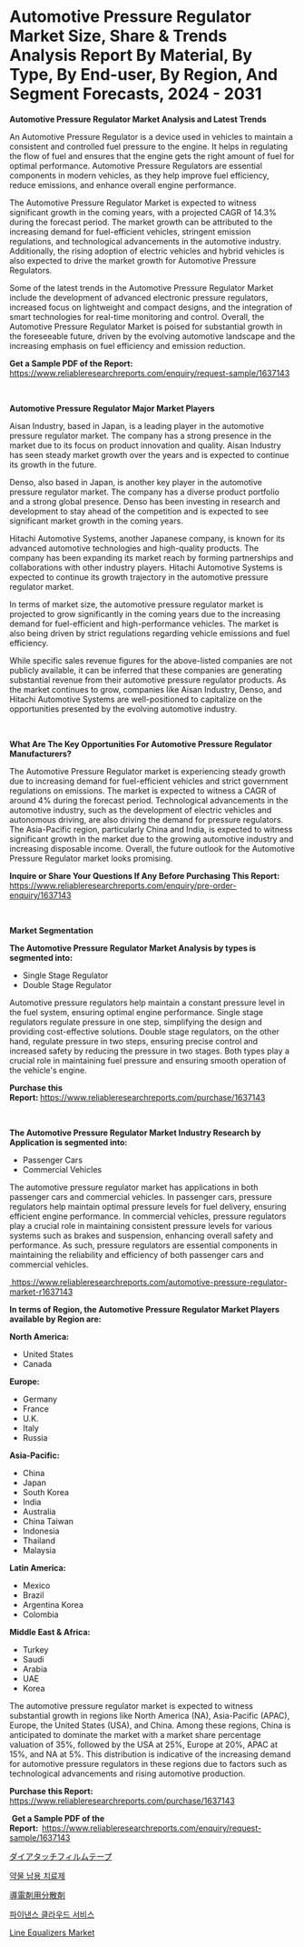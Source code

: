 <p><h1>Automotive Pressure Regulator Market Size, Share & Trends Analysis Report By Material, By Type, By End-user, By Region, And Segment Forecasts, 2024 - 2031</h1></p><p><strong>Automotive Pressure Regulator Market Analysis and Latest Trends</strong></p>
<p><p>An Automotive Pressure Regulator is a device used in vehicles to maintain a consistent and controlled fuel pressure to the engine. It helps in regulating the flow of fuel and ensures that the engine gets the right amount of fuel for optimal performance. Automotive Pressure Regulators are essential components in modern vehicles, as they help improve fuel efficiency, reduce emissions, and enhance overall engine performance.</p><p>The Automotive Pressure Regulator Market is expected to witness significant growth in the coming years, with a projected CAGR of 14.3% during the forecast period. The market growth can be attributed to the increasing demand for fuel-efficient vehicles, stringent emission regulations, and technological advancements in the automotive industry. Additionally, the rising adoption of electric vehicles and hybrid vehicles is also expected to drive the market growth for Automotive Pressure Regulators.</p><p>Some of the latest trends in the Automotive Pressure Regulator Market include the development of advanced electronic pressure regulators, increased focus on lightweight and compact designs, and the integration of smart technologies for real-time monitoring and control. Overall, the Automotive Pressure Regulator Market is poised for substantial growth in the foreseeable future, driven by the evolving automotive landscape and the increasing emphasis on fuel efficiency and emission reduction.</p></p>
<p><strong>Get a Sample PDF of the Report:&nbsp;</strong> <a href="https://www.reliableresearchreports.com/enquiry/request-sample/1637143">https://www.reliableresearchreports.com/enquiry/request-sample/1637143</a></p>
<p>&nbsp;</p>
<p><strong>Automotive Pressure Regulator Major Market Players</strong></p>
<p><p>Aisan Industry, based in Japan, is a leading player in the automotive pressure regulator market. The company has a strong presence in the market due to its focus on product innovation and quality. Aisan Industry has seen steady market growth over the years and is expected to continue its growth in the future.</p><p>Denso, also based in Japan, is another key player in the automotive pressure regulator market. The company has a diverse product portfolio and a strong global presence. Denso has been investing in research and development to stay ahead of the competition and is expected to see significant market growth in the coming years.</p><p>Hitachi Automotive Systems, another Japanese company, is known for its advanced automotive technologies and high-quality products. The company has been expanding its market reach by forming partnerships and collaborations with other industry players. Hitachi Automotive Systems is expected to continue its growth trajectory in the automotive pressure regulator market.</p><p>In terms of market size, the automotive pressure regulator market is projected to grow significantly in the coming years due to the increasing demand for fuel-efficient and high-performance vehicles. The market is also being driven by strict regulations regarding vehicle emissions and fuel efficiency.</p><p>While specific sales revenue figures for the above-listed companies are not publicly available, it can be inferred that these companies are generating substantial revenue from their automotive pressure regulator products. As the market continues to grow, companies like Aisan Industry, Denso, and Hitachi Automotive Systems are well-positioned to capitalize on the opportunities presented by the evolving automotive industry.</p></p>
<p>&nbsp;</p>
<p><strong>What Are The Key Opportunities For Automotive Pressure Regulator Manufacturers?</strong></p>
<p><p>The Automotive Pressure Regulator market is experiencing steady growth due to increasing demand for fuel-efficient vehicles and strict government regulations on emissions. The market is expected to witness a CAGR of around 4% during the forecast period. Technological advancements in the automotive industry, such as the development of electric vehicles and autonomous driving, are also driving the demand for pressure regulators. The Asia-Pacific region, particularly China and India, is expected to witness significant growth in the market due to the growing automotive industry and increasing disposable income. Overall, the future outlook for the Automotive Pressure Regulator market looks promising.</p></p>
<p><strong>Inquire or Share Your Questions If Any Before Purchasing This Report:</strong> <a href="https://www.reliableresearchreports.com/enquiry/pre-order-enquiry/1637143">https://www.reliableresearchreports.com/enquiry/pre-order-enquiry/1637143</a></p>
<p>&nbsp;</p>
<p><strong>Market Segmentation</strong></p>
<p><strong>The Automotive Pressure Regulator Market Analysis by types is segmented into:</strong></p>
<p><ul><li>Single Stage Regulator</li><li>Double Stage Regulator</li></ul></p>
<p><p>Automotive pressure regulators help maintain a constant pressure level in the fuel system, ensuring optimal engine performance. Single stage regulators regulate pressure in one step, simplifying the design and providing cost-effective solutions. Double stage regulators, on the other hand, regulate pressure in two steps, ensuring precise control and increased safety by reducing the pressure in two stages. Both types play a crucial role in maintaining fuel pressure and ensuring smooth operation of the vehicle's engine.</p></p>
<p><strong>Purchase this Report:&nbsp;</strong><a href="https://www.reliableresearchreports.com/purchase/1637143">https://www.reliableresearchreports.com/purchase/1637143</a></p>
<p>&nbsp;</p>
<p><strong>The Automotive Pressure Regulator Market Industry Research by Application is segmented into:</strong></p>
<p><ul><li>Passenger Cars</li><li>Commercial Vehicles</li></ul></p>
<p><p>The automotive pressure regulator market has applications in both passenger cars and commercial vehicles. In passenger cars, pressure regulators help maintain optimal pressure levels for fuel delivery, ensuring efficient engine performance. In commercial vehicles, pressure regulators play a crucial role in maintaining consistent pressure levels for various systems such as brakes and suspension, enhancing overall safety and performance. As such, pressure regulators are essential components in maintaining the reliability and efficiency of both passenger cars and commercial vehicles.</p></p>
<p><a href="https://www.reliableresearchreports.com/automotive-pressure-regulator-market-r1637143">&nbsp;https://www.reliableresearchreports.com/automotive-pressure-regulator-market-r1637143</a></p>
<p><strong>In terms of Region, the Automotive Pressure Regulator Market Players available by Region are:</strong></p>
<p>
    <p> <strong> North America: </strong>
        <ul>
            <li>United States</li>
            <li>Canada</li>
        </ul>
        </p> 
    <p> <strong> Europe: </strong>
        <ul>
            <li>Germany</li>
            <li>France</li>
            <li>U.K.</li>
            <li>Italy</li>
            <li>Russia</li>
        </ul>
        </p> 
    <p> <strong> Asia-Pacific: </strong>
        <ul>
            <li>China</li>
            <li>Japan</li>
            <li>South Korea</li>
            <li>India</li>
            <li>Australia</li>
            <li>China Taiwan</li>
            <li>Indonesia</li>
            <li>Thailand</li>
            <li>Malaysia</li>
        </ul>
        </p> 
    <p> <strong> Latin America: </strong>
        <ul>
            <li>Mexico</li>
            <li>Brazil</li>
            <li>Argentina Korea</li>
            <li>Colombia</li>
        </ul>
        </p> 
    <p> <strong> Middle East & Africa: </strong>
        <ul>
            <li>Turkey</li>
            <li>Saudi</li>
            <li>Arabia</li>
            <li>UAE</li>
            <li>Korea</li>
        </ul>
    </p>
    </p>
<p><p>The automotive pressure regulator market is expected to witness substantial growth in regions like North America (NA), Asia-Pacific (APAC), Europe, the United States (USA), and China. Among these regions, China is anticipated to dominate the market with a market share percentage valuation of 35%, followed by the USA at 25%, Europe at 20%, APAC at 15%, and NA at 5%. This distribution is indicative of the increasing demand for automotive pressure regulators in these regions due to factors such as technological advancements and rising automotive production.</p></p>
<p><strong>Purchase this Report: </strong><a href="https://www.reliableresearchreports.com/purchase/1637143">https://www.reliableresearchreports.com/purchase/1637143</a></p>
<p>&nbsp;<strong>Get a Sample PDF of the Report:&nbsp;&nbsp;</strong><a href="https://www.reliableresearchreports.com/enquiry/request-sample/1637143">https://www.reliableresearchreports.com/enquiry/request-sample/1637143</a></p>
<p><strong></strong></p>
<p><p><a href="https://github.com/GregorioOKeefe2023/Market-Research-Report-List-1/blob/main/495568392605.md">ダイアタッチフィルムテープ</a></p><p><a href="https://github.com/njolsky1/Market-Research-Report-List-1/blob/main/693026783588.md">약물 남용 치료제</a></p><p><a href="https://github.com/TatumKoelpin2017/Market-Research-Report-List-1/blob/main/529270392606.md">導電剤用分散剤</a></p><p><a href="https://github.com/rrmadityapu/Market-Research-Report-List-1/blob/main/563344183587.md">파이낸스 클라우드 서비스</a></p><p><a href="https://issuu.com/reportprime-2/docs/line-equalizers-market-size-2030.pptx">Line Equalizers Market</a></p></p>